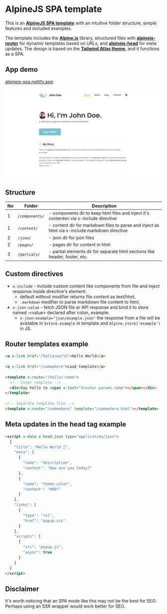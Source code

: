 # AlpineJS SPA template

This is an **[AlpineJS SPA template](https://github.com/riwert/alpinejs-spa-template)** with an intuitive folder structure, simple features and included examples.

The template includes the **[Alpine.js](https://github.com/alpinejs/alpine)** library, structured files with **[alpinejs-router](https://github.com/shaunlee/alpinejs-router)** for dynamic templates based on URLs, and **[alpinejs-head](https://github.com/markmead/alpinejs-head)** for meta updates. The design is based on the **[Tailwind Atlas theme](https://www.tailwindawesome.com/resources/atlas)**, and it functions as a SPA.

## App demo
[alpinejs-spa.netlify.app](https://alpinejs-spa.netlify.app)

[!['alpinejs-spa sceenshot example'](screenshot.jpg)](https://alpinejs-spa.netlify.app 'See app demo')

## Structure

|No |Folder            |Description|
|---|------------------|-----------|
| 1 |```/components/```| - components dir to keep html files and inject it's contenten via x-include directive|
| 1 |```/content/```   | - content dir for markdown files to parse and inject as html via x-include.markdown directive|
| 2 |```/json/```      | - json dir for json files|
| 2 |```/pages/```     | - pages dir for content in html|
| 3 |```/partials/```  | - partial elements dir for separate html sections like header, footer, etc.|

## Custom directives

- ```x-include``` - include custom content like components from file and inject response inside directive's element:
  - default without modifier returns file content as text/html,
  - ```.markdown``` modifier to parse markdown file content to html,
- ```x-json:value``` - fetch JSON file or API response and bind it to store named :&lt;value&gt; declared after colon, example:
  -  ```x-json:example="json/example.json"``` the response from a file will be available in ```$store.example``` in template and ```Alpine.store('example')``` in JS.

## Router templates example

```html
<a x-link href="/hello/world">Hello World</a>

<a x-link href="/somewhere">Load template</a>

<template x-route="/hello/:name">
  <!-- Inner template -->
  <div>Say hello to <span x-text="$router.params.name"></span></div>
</template>

<!-- Separate template file -->
<template x-route="/somewhere" template="/somewhere.html"></template>
```

## Meta updates in the head tag example

```html
<script x-data x-head.json type="application/json">
  {
    "title": "Hello World 👋",
    "meta": [
      {
        "name": "description",
        "content": "How are you today?"
      },
      {
        "name": "theme-color",
        "content": "#00f"
      }
    ],
    "links": [
      {
        "type": "rel",
        "href": "popup.css"
      }
    ],
    "scripts": [
      {
        "src": "popup.js",
        "async": true
      }
    ]
  }
</script>
```

## Disclaimer

It's worth noticing that an SPA mode like this may not be the best for SEO. Perhaps using an SSR wrapper would work better for SEO.
